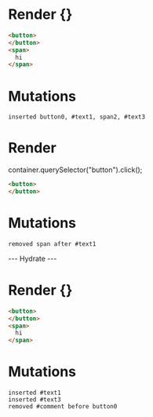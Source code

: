 # Render {}
```html
<button>
</button>
<span>
  hi
</span>
```

# Mutations
```
inserted button0, #text1, span2, #text3
```


# Render 
container.querySelector("button").click();

```html
<button>
</button>
```

# Mutations
```
removed span after #text1
```


--- Hydrate ---
# Render {}
```html
<button>
</button>
<span>
  hi
</span>
```

# Mutations
```
inserted #text1
inserted #text3
removed #comment before button0
```